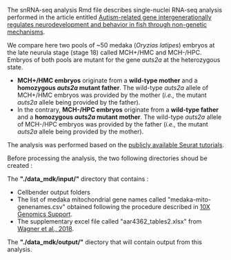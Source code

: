 The snRNA-seq analysis Rmd file describes single-nuclei RNA-seq analysis performed in the article entitled [Autism-related gene intergenerationally regulates neurodevelopment and behavior in fish through non-genetic mechanisms](https://www.researchsquare.com/article/rs-2617834/v1).

We compare here two pools of ~50 medaka (*Oryzias latipes*) embryos at the late neurula stage (stage 18) called MCH+/HMC and MCH-/HPC. Embryos of both pools are mutant for the gene *auts2a* at the heterozygous state. 
* **MCH+/HMC embryos** originate from a **wild-type mother** and a **homozygous *auts2a* mutant father**. The wild-type *auts2a* allele of MCH+/HMC embryos was provided by the mother (*i.e.,* the mutant *auts2a* allele being provided by the father).
* In the contrary, **MCH-/HPC embryos** originate from a **wild-type father** and a **homozygous *auts2a* mutant mother**. The wild-type *auts2a* allele of MCH-/HPC embryos was provided by the father (*i.e.,* the mutant *auts2a* allele being provided by the mother).

The analysis was performed based on the [publicly available Seurat tutorials](https://satijalab.org/seurat/articles/get_started.html).

Before processing the analysis, the two following directories shoud be created :

The **"./data_mdk/input/"** directory that contains :
* Cellbender output folders
* The list of medaka mitochondrial gene names called "medaka-mito-genenames.csv" obtained following the procedure described in [10X Genomics Support](https://support.10xgenomics.com/single-cell-gene-expression/software/visualization/latest/tutorial-reclustering#header).
* The supplementary excel file called "aar4362_tables2.xlsx" from [Wagner et al., 2018](https://pubmed.ncbi.nlm.nih.gov/29700229/).

The **"./data_mdk/output/"** diectory that will contain output from this analysis.
